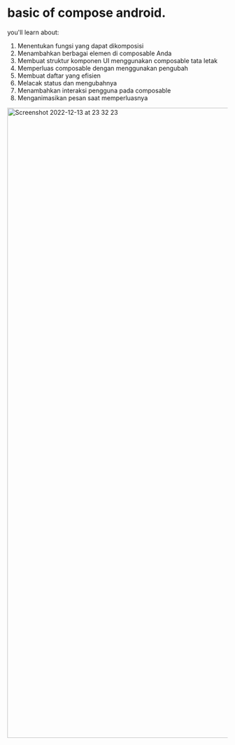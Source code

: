# basic of compose android. 
you'll learn about:  
1. Menentukan fungsi yang dapat dikomposisi  
2. Menambahkan berbagai elemen di composable Anda  
3. Membuat struktur komponen UI menggunakan composable tata letak  
4. Memperluas composable dengan menggunakan pengubah  
5. Membuat daftar yang efisien  
6. Melacak status dan mengubahnya  
7. Menambahkan interaksi pengguna pada composable  
8. Menganimasikan pesan saat memperluasnya  

<img width="1440" alt="Screenshot 2022-12-13 at 23 32 23" src="https://user-images.githubusercontent.com/53375007/207390114-0f939362-86bd-4b32-a26a-413c2aee2832.png">

